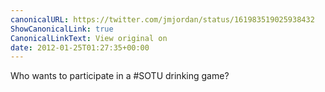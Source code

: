 ```yaml
---
canonicalURL: https://twitter.com/jmjordan/status/161983519025938432
ShowCanonicalLink: true
CanonicalLinkText: View original on
date: 2012-01-25T01:27:35+00:00
---
```

Who wants to participate in a #SOTU drinking game?